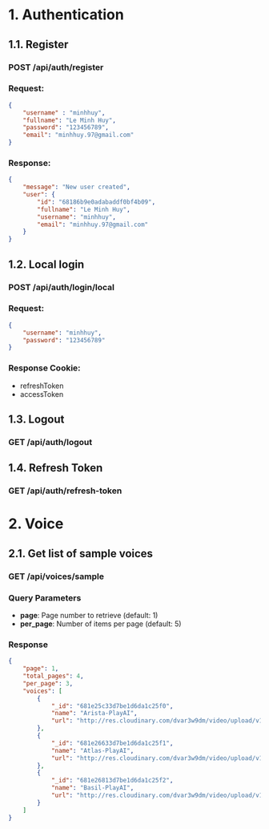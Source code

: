 # 1. Authentication
## 1.1. Register
### POST /api/auth/register

### Request:

```json
{
    "username" : "minhhuy",
    "fullname": "Le Minh Huy",
    "password": "123456789",
    "email": "minhhuy.97@gmail.com"
}
```

### Response:

```json
{
    "message": "New user created",
    "user": {
        "id": "68186b9e0adabaddf0bf4b09",
        "fullname": "Le Minh Huy",
        "username": "minhhuy",
        "email": "minhhuy.97@gmail.com"
    }
}
```

## 1.2. Local login
### POST /api/auth/login/local

### Request: 

```json
{
    "username": "minhhuy",
    "password": "123456789"
}
```

### Response Cookie:
- refreshToken
- accessToken

## 1.3. Logout
### GET /api/auth/logout

## 1.4. Refresh Token
### GET /api/auth/refresh-token

# 2. Voice
## 2.1. Get list of sample voices
### GET /api/voices/sample

### Query Parameters

- **page**: Page number to retrieve (default: 1) 
- **per_page**: Number of items per page (default: 5)

### Response

```json
{
    "page": 1,
    "total_pages": 4,
    "per_page": 3,
    "voices": [
        {
            "_id": "681e25c33d7be1d6da1c25f0",
            "name": "Arista-PlayAI",
            "url": "http://res.cloudinary.com/dvar3w9dm/video/upload/v1746806282/yl0rpkpoi8tfq7k4w9gv.mp3"
        },
        {
            "_id": "681e26633d7be1d6da1c25f1",
            "name": "Atlas-PlayAI",
            "url": "http://res.cloudinary.com/dvar3w9dm/video/upload/v1746806368/fddkoxgoxrkodm5rqtdr.mp3"
        },
        {
            "_id": "681e26813d7be1d6da1c25f2",
            "name": "Basil-PlayAI",
            "url": "http://res.cloudinary.com/dvar3w9dm/video/upload/v1746806430/bgrmawea6qn4d56akzk5.mp3"
        }
    ]
}
```